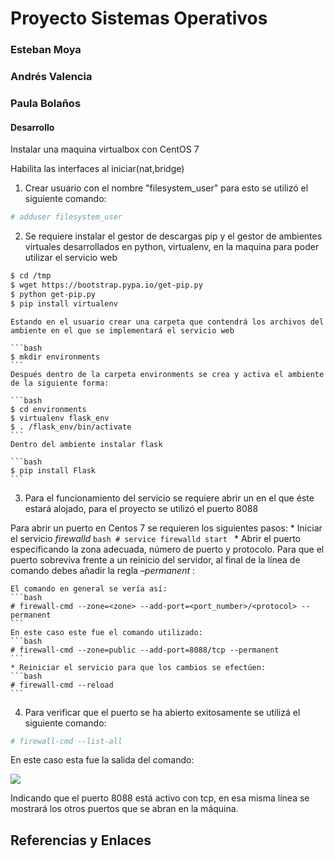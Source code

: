 # Proyecto Sistemas Operativos
### Esteban Moya
### Andrés Valencia
### Paula Bolaños


#### Desarrollo
Instalar una maquina virtualbox con CentOS 7

Habilita las interfaces al iniciar(nat,bridge)

1. Crear usuario con el nombre "filesystem_user" para esto se utilizó el siguiente comando:

  ```bash
  # adduser filesystem_user
  ```

2. Se requiere instalar el gestor de descargas pip y el gestor de ambientes virtuales desarrollados en python, virtualenv, en la maquina para poder utilizar el servicio web

  ```bash
  $ cd /tmp
  $ wget https://bootstrap.pypa.io/get-pip.py
  $ python get-pip.py
  $ pip install virtualenv
  ```

    Estando en el usuario crear una carpeta que contendrá los archivos del ambiente en el que se implementará el servicio web

    ```bash
    $ mkdir environments
    ```
    Después dentro de la carpeta environments se crea y activa el ambiente de la siguiente forma:

    ```bash
    $ cd environments
    $ virtualenv flask_env
    $ . /flask_env/bin/activate
    ```
    Dentro del ambiente instalar flask

    ```bash
    $ pip install Flask
    ```

3. Para el funcionamiento del servicio se requiere abrir un en el que éste estará alojado, para el proyecto se utilizó el puerto 8088

  Para abrir un puerto en Centos 7 se requieren los siguientes pasos:
    * Iniciar el servicio *firewalld*
    ```bash
    # service firewalld start
    ```
    * Abrir el puerto especificando la zona adecuada, número de puerto y protocolo. Para que el puerto sobreviva frente a un reinicio del servidor, al final de la línea de comando debes añadir la regla *–permanent* :

    El comando en general se vería así:
    ```bash  
    # firewall-cmd --zone=<zone> --add-port=<port_number>/<protocol> --permanent
    ```
    En este caso este fue el comando utilizado:
    ```bash
    # firewall-cmd --zone=public --add-port=8088/tcp --permanent
    ```
    * Reiniciar el servicio para que los cambios se efectúen:
    ```bash
    # firewall-cmd --reload
    ```
4. Para verificar que el puerto se ha abierto exitosamente se utilizá el siguiente comando:

  ```bash
  # firewall-cmd --list-all
  ```

  En este caso esta fue la salida del comando:

  ![][1]

  Indicando que el puerto 8088 está activo con tcp, en esa misma línea se mostrará los otros puertos que se abran en la máquina.




## Referencias y Enlaces

[1]: images/list.PNG

